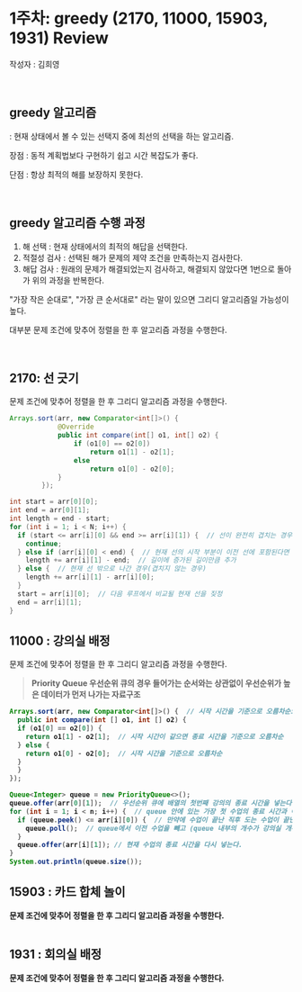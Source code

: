 # 1주차: greedy (2170, 11000, 15903, 1931) Review

작성자 : 김희영

<br>

## greedy 알고리즘
: 현재 상태에서 볼 수 있는 선택지 중에 최선의 선택을 하는 알고리즘. 

장점 : 동적 계획법보다 구현하기 쉽고 시간 복잡도가 좋다. 

단점 : 항상 최적의 해를 보장하지 못한다.

<br>

## greedy 알고리즘 수행 과정
1. 해 선택 : 현재 상태에서의 최적의 해답을 선택한다.
2. 적절성 검사 : 선택된 해가 문제의 제약 조건을 만족하는지 검사한다.
3. 해답 검사 : 원래의 문제가 해결되었는지 검사하고, 해결되지 않았다면 1번으로 돌아가 위의 과정을 반복한다.

"가장 작은 순대로", "가장 큰 순서대로" 라는 말이 있으면 그리디 알고리즘일 가능성이 높다. 

대부분 문제 조건에 맞추어 정렬을 한 후 알고리즘 과정을 수행한다.

<br>

## 2170: 선 긋기
문제 조건에 맞추어 정렬을 한 후 그리디 알고리즘 과정을 수행한다.

```java
Arrays.sort(arr, new Comparator<int[]>() { 
            @Override
            public int compare(int[] o1, int[] o2) {
                if (o1[0] == o2[0])
                    return o1[1] - o2[1];
                else
                    return o1[0] - o2[0];
            }
        });

int start = arr[0][0];
int end = arr[0][1];
int length = end - start;
for (int i = 1; i < N; i++) {
  if (start <= arr[i][0] && end >= arr[i][1]) {  // 선이 완전히 겹치는 경우(포함된 경우)
    continue;
  } else if (arr[i][0] < end) {  // 현재 선의 시작 부분이 이전 선에 포함된다면
    length += arr[i][1] - end;  // 길이에 증가된 길이만큼 추가
  } else {  // 현재 선 밖으로 나간 경우(겹치지 않는 경우)
    length += arr[i][1] - arr[i][0];
  }
  start = arr[i][0];  // 다음 루프에서 비교될 현재 선을 짖정
  end = arr[i][1];
}
```

## 11000 : 강의실 배정
문제 조건에 맞추어 정렬을 한 후 그리디 알고리즘 과정을 수행한다.

> <b> Priority Queue  <b>
> 우선순위 큐의 경우 들어가는 순서와는 상관없이 우선순위가 높은 데이터가 먼저 나가는 자료구조

```java
Arrays.sort(arr, new Comparator<int[]>() {  // 시작 시간을 기준으로 오름차순으로 정렬하고, 만약 시작 시간이 같다면 종료 시간을 기준으로 오름차순 한다.
  public int compare(int [] o1, int [] o2) {
  if (o1[0] == o2[0]) {
    return o1[1] - o2[1];  // 시작 시간이 같으면 종료 시간을 기준으로 오름차순
  } else {
    return o1[0] - o2[0];  // 시작 시간을 기준으로 오름차순
  }
  }
});

Queue<Integer> queue = new PriorityQueue<>();
queue.offer(arr[0][1]);  // 우선순위 큐에 배열의 첫번째 강의의 종료 시간을 넣는다.
for (int i = 1; i < n; i++) {  // queue 안에 있는 가장 첫 수업의 종료 시간과 이 후 두번째 수업부터의 시작 시간을 비교.
  if (queue.peek() <= arr[i][0]) {  // 만약에 수업이 끝난 직후 도는 수업이 끝난 후에 다른 수입이 있다면 (즉, T_i ≤ S_j 일 경우 i 수업과 j 수업은 같이 들을 수 있다.)
    queue.poll();  // queue에서 이전 수업을 빼고 (queue 내부의 개수가 강의실 개수이므로 이전 수업 이후에 다른 수입 진행이 가능하다면 이전 수업을 제외하는게 효율적이다)
  }
  queue.offer(arr[i][1]); // 현재 수업의 종료 시간을 다시 넣는다.
}
System.out.println(queue.size());
```

## 15903 : 카드 합체 놀이
문제 조건에 맞추어 정렬을 한 후 그리디 알고리즘 과정을 수행한다.

```java

```

## 1931 : 회의실 배정
문제 조건에 맞추어 정렬을 한 후 그리디 알고리즘 과정을 수행한다.

```java

```
